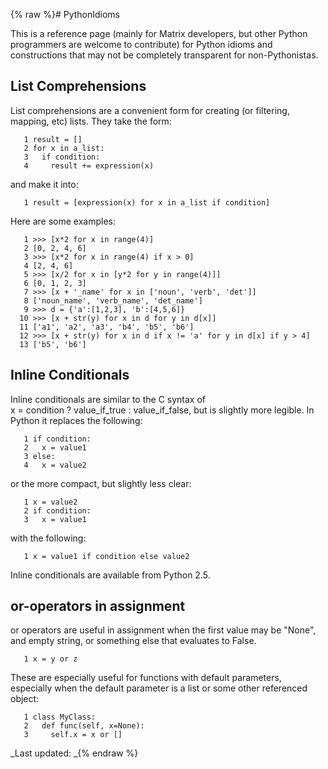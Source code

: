 {% raw %}# PythonIdioms

This is a reference page (mainly for Matrix developers, but other Python
programmers are welcome to contribute) for Python idioms and
constructions that may not be completely transparent for
non-Pythonistas.

## List Comprehensions

List comprehensions are a convenient form for creating (or filtering,
mapping, etc) lists. They take the form:

```
   1 result = []
   2 for x in a_list:
   3   if condition:
   4     result += expression(x)
```

and make it into:

```
   1 result = [expression(x) for x in a_list if condition]
```

Here are some examples:

```
   1 >>> [x*2 for x in range(4)]
   2 [0, 2, 4, 6]
   3 >>> [x*2 for x in range(4) if x > 0]
   4 [2, 4, 6]
   5 >>> [x/2 for x in [y*2 for y in range(4)]]
   6 [0, 1, 2, 3]
   7 >>> [x + '_name' for x in ['noun', 'verb', 'det']]
   8 ['noun_name', 'verb_name', 'det_name']
   9 >>> d = {'a':[1,2,3], 'b':[4,5,6]}
  10 >>> [x + str(y) for x in d for y in d[x]]
  11 ['a1', 'a2', 'a3', 'b4', 'b5', 'b6']
  12 >>> [x + str(y) for x in d if x != 'a' for y in d[x] if y > 4]
  13 ['b5', 'b6']
```

## Inline Conditionals

Inline conditionals are similar to the C syntax of
x = condition ? value\_if\_true : value\_if\_false, but is slightly more
legible. In Python it replaces the following:

```
   1 if condition:
   2   x = value1
   3 else:
   4   x = value2
```

or the more compact, but slightly less clear:

```
   1 x = value2
   2 if condition:
   3   x = value1
```

with the following:

```
   1 x = value1 if condition else value2
```

Inline conditionals are available from Python 2.5.

## or-operators in assignment

or operators are useful in assignment when the first value may be
"None", and empty string, or something else that evaluates to False.

```
   1 x = y or z
```

These are especially useful for functions with default parameters,
especially when the default parameter is a list or some other referenced
object:

```
   1 class MyClass:
   2   def func(self, x=None):
   3     self.x = x or []
```

_Last updated: _{% endraw %}